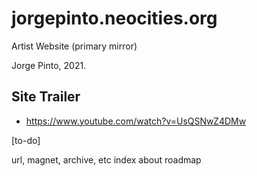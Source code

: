 # jorgepinto.neocities.org

Artist Website (primary mirror)

Jorge Pinto, 2021.

## Site Trailer

- https://www.youtube.com/watch?v=UsQSNwZ4DMw

[to-do]

url, magnet, archive, etc
index
about
roadmap
